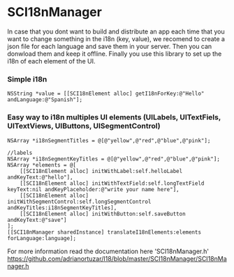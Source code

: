 # SCI18nManager #

In case that you dont want to build and distribute an app each time that you want to change something in the i18n (key, value), we recomend to create a json file for each language and save them in your server. Then you can donwload them and keep it offline. Finally you use this library to set up the i18n of each element of the UI. 

### Simple i18n ###

```
NSString *value = [[SCI18nElement alloc] getI18nForKey:@"Hello" andLanguage:@"Spanish"];
```


### Easy way to i18n multiples UI elements (UILabels, UITextFiels, UITextViews, UIButtons, UISegmentControl) ###

```
NSArray *i18nSegmentTitles = @[@"yellow",@"red",@"blue",@"pink"];

//labels
NSArray *i18nSegmentKeyTitles = @[@"yellow",@"red",@"blue",@"pink"];
NSArray *elements = @[
    [[SCI18nElement alloc] initWithLabel:self.helloLabel andKeyText:@"hello"],
    [[SCI18nElement alloc] initWithTextField:self.longTextField keyText:nil andKeyPlaceholder:@"write your name here"],
    [[SCI18nElement alloc] initWithSegmentControl:self.longSegmentControl andKeyTitles:i18nSegmentKeyTitles],
    [[SCI18nElement alloc] initWithButton:self.saveButton andKeyText:@"save"]
];
[[SCI18nManager sharedInstance] translateI18nElements:elements forLanguage:language];
```

For more information read the documentation here 'SCI18nManager.h' https://github.com/adrianortuzar/I18/blob/master/SCI18nManager/SCI18nManager.h
